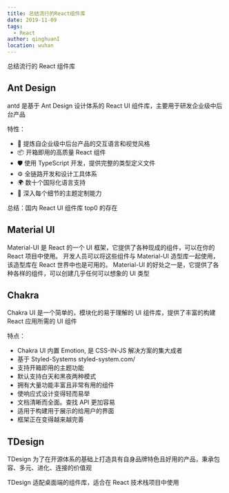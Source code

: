 ```yaml
---
title: 总结流行的React组件库
date: 2019-11-09
tags:
  - React
author: qinghuanI
location: wuhan
---
```


总结流行的 React 组件库

## Ant Design

antd 是基于 Ant Design 设计体系的 React UI 组件库，主要用于研发企业级中后台产品

特性：

- 🌈 提炼自企业级中后台产品的交互语言和视觉风格
- 📦 开箱即用的高质量 React 组件
- 🛡 使用 TypeScript 开发，提供完整的类型定义文件
- ⚙️ 全链路开发和设计工具体系
- 🌍 数十个国际化语言支持
- 🎨 深入每个细节的主题定制能力

总结：国内 React UI 组件库 top0 的存在

## Material UI

Material-UI 是 React 的一个 UI 框架，它提供了各种现成的组件，可以在你的 React 项目中使用。 开发人员可以将这些组件与 Material-UI 造型库一起使用，该造型库在 React 世界中也是可用的。 Material-UI 的好处之一是，它提供了各种各样的组件，可以创建几乎任何可以想象的 UI 类型

## Chakra

Chakra UI 是一个简单的，模块化的易于理解的 UI 组件库，提供了丰富的构建 React 应用所需的 UI 组件

特点：

- Chakra UI 内置 Emotion, 是 CSS-IN-JS 解决方案的集大成者
- 基于 Styled-Systems styled-system.com/
- 支持开箱即用的主题功能
- 默认支持白天和黑夜两种模式
- 拥有大量功能丰富且非常有用的组件
- 使响应式设计变得轻而易举
- 文档清晰而全面。查找 API 更加容易
- 适用于构建用于展示的给用户的界面
- 框架正在变得越来越完善

## TDesign

TDesign 为了在开源体系的基础上打造具有自身品牌特色且好⽤的产品，秉承包容、多元、进化、连接的价值观

TDesign 适配桌面端的组件库，适合在 React 技术栈项目中使用
